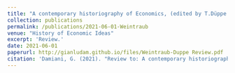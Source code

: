 ```yaml
---
title: "A contemporary historiography of Economics, (edited by T.Düppe and E.Roy Weintraub)"
collection: publications
permalink: /publications/2021-06-01-Weintraub
venue: "History of Economic Ideas"
excerpt: 'Review.'
date: 2021-06-01
paperurl: http://gianludam.github.io/files/Weintraub-Duppe Review.pdf
citation: 'Damiani, G. (2021). "Review to: A contemporary historiography of Economics" <i>History of Economic Ideas</i>. 28(1).'
---
```

